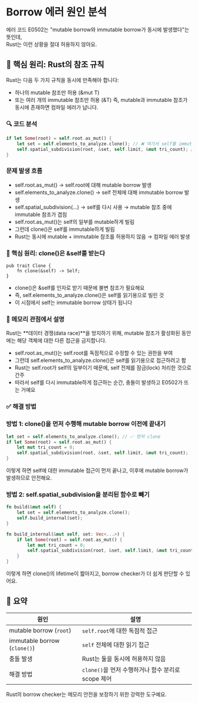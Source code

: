 # Borrow 에러 원인 분석

에러 코드 E0502는 "mutable borrow와 immutable borrow가 동시에 발생했다"는 뜻인데,  
Rust는 이런 상황을 절대 허용하지 않아요.

## 🧠 핵심 원리: Rust의 참조 규칙
Rust는 다음 두 가지 규칙을 동시에 만족해야 합니다:
- 하나의 mutable 참조만 허용 (&mut T)
- 또는 여러 개의 immutable 참조만 허용 (&T)
즉, mutable과 immutable 참조가 동시에 존재하면 컴파일 에러가 납니다.


### 🔍 코드 분석
```rust
if let Some(root) = self.root.as_mut() {
    let set = self.elements_to_analyze.clone(); // ❌ 여기서 self를 immutable하게 참조
    self.spatial_subdivision(root, &set, self.limit, &mut tri_count); // ✅ root는 mutable 참조
}
```


### 문제 발생 흐름
- self.root.as_mut() → self.root에 대해 mutable borrow 발생
- self.elements_to_analyze.clone() → self 전체에 대해 immutable borrow 발생
- self.spatial_subdivision(...) → self를 다시 사용 → mutable 참조 중에 immutable 참조가 겹침
- self.root.as_mut()는 self의 일부를 mutable하게 빌림
- 그런데 clone()은 self를 immutable하게 빌림
- Rust는 동시에 mutable + immutable 참조를 허용하지 않음 → 컴파일 에러 발생

###  🧠 핵심 원리: clone()은 &self를 받는다
```
pub trait Clone {
    fn clone(&self) -> Self;
}
```
- clone()은 &self를 인자로 받기 때문에 불변 참조가 필요해요
- 즉, self.elements_to_analyze.clone()은 self를 읽기용으로 빌린 것
- 이 시점에서 self는 immutable borrow 상태가 됩니다


### 🧠 메모리 관점에서 설명
Rust는 **데이터 경쟁(data race)**을 방지하기 위해,
mutable 참조가 활성화된 동안에는 해당 객체에 대한 다른 접근을 금지합니다.
- self.root.as_mut()는 self.root를 독점적으로 수정할 수 있는 권한을 부여
- 그런데 self.elements_to_analyze.clone()은 self를 읽기용으로 접근하려고 함
- Rust는 self.root가 self의 일부이기 때문에, self 전체를 잠금(lock) 처리한 것으로 간주
- 따라서 self를 다시 immutable하게 접근하는 순간, 충돌이 발생하고 E0502가 뜨는 거예요

### ✅ 해결 방법
### 방법 1: clone()을 먼저 수행해 mutable borrow 이전에 끝내기
```rust
let set = self.elements_to_analyze.clone(); // ✅ 먼저 clone
if let Some(root) = self.root.as_mut() {
    let mut tri_count = 0;
    self.spatial_subdivision(root, &set, self.limit, &mut tri_count);
}
```
이렇게 하면 self에 대한 immutable 접근이 먼저 끝나고, 이후에 mutable borrow가 발생하므로 안전해요.


### 방법 2: self.spatial_subdivision을 분리된 함수로 빼기
```rust
fn build(&mut self) {
    let set = self.elements_to_analyze.clone();
    self.build_internal(set);
}

fn build_internal(&mut self, set: Vec<...>) {
    if let Some(root) = self.root.as_mut() {
        let mut tri_count = 0;
        self.spatial_subdivision(root, &set, self.limit, &mut tri_count);
    }
}
```

이렇게 하면 clone()의 lifetime이 짧아지고, borrow checker가 더 쉽게 판단할 수 있어요.


## 🧠 요약
| 원인                          | 설명                                               |
|-------------------------------|----------------------------------------------------|
| mutable borrow (`root`)       | `self.root`에 대한 독점적 접근                     |
| immutable borrow (`clone()`)  | `self` 전체에 대한 읽기 접근                       |
| 충돌 발생                     | Rust는 둘을 동시에 허용하지 않음                   |
| 해결 방법                     | `clone()`을 먼저 수행하거나 함수 분리로 scope 제어 |



Rust의 borrow checker는 메모리 안전을 보장하기 위한 강력한 도구예요.

